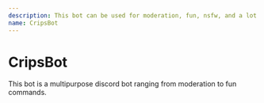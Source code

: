 ```yaml
---
description: This bot can be used for moderation, fun, nsfw, and a lot more.
name: CripsBot
---
```


# CripsBot

This bot is a multipurpose discord bot ranging from moderation to fun commands.
